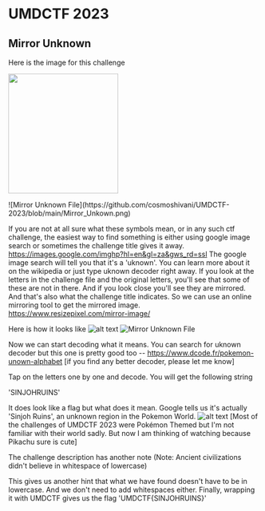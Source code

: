 # UMDCTF 2023
## Mirror Unknown
Here is the image for this challenge 
<p>
    <img src="https://github.com/cosmoshivani/UMDCTF-2023/blob/main/Mirror_Unkown.png" width="220" height="240" />
</p>
![Mirror Unknown File](https://github.com/cosmoshivani/UMDCTF-2023/blob/main/Mirror_Unkown.png)

If you are not at all sure what these symbols mean, or in any such ctf challenge, the easiest way to find something is either using google image search or sometimes the challenge title gives it away. https://images.google.com/imghp?hl=en&gl=za&gws_rd=ssl
The google image search will tell you that it's a 'uknown'. You can learn more about it on the wikipedia or just type uknown decoder right away.
If you look at the letters in the challenge file and the original letters, you'll see that some of these are not in there. And if you look close you'll see they are mirrored. And that's also what the challenge title indicates. So we can use an online mirroring tool to get the mirrored image. 
https://www.resizepixel.com/mirror-image/

Here is how it looks like
![alt text](https://github.com/[username]/[reponame]/blob/[branch]/image.jpg?raw=true)
![Mirror Unknown File](/UMDCTF-2023/mirrored_Unkown.png)

Now we can start decoding what it means. You can search for uknown decoder but this one is pretty good too -- https://www.dcode.fr/pokemon-unown-alphabet
[if you find any better decoder, please let me know]

Tap on the letters one by one and decode. You will get the following string 

'SINJOHRUINS'

It does look like a flag but what does it mean. Google tells us it's actually 'Sinjoh Ruins', an unknown region in the Pokemon World.
![alt text](https://github.com/[username]/[reponame]/blob/[branch]/image.jpg?raw=true)
[Most of the challenges of UMDCTF 2023 were Pokémon Themed but I'm not familiar with their world sadly. But now I am thinking of watching because Pikachu sure is cute]

The challenge description has another note
(Note: Ancient civilizations didn't believe in whitespace of lowercase)
 
 This gives us another hint that what we have found doesn't have to be in lowercase. And we don't need to add whitespaces either. 
 Finally, wrapping it with UMDCTF gives us the flag 
 'UMDCTF{SINJOHRUINS}'
 
